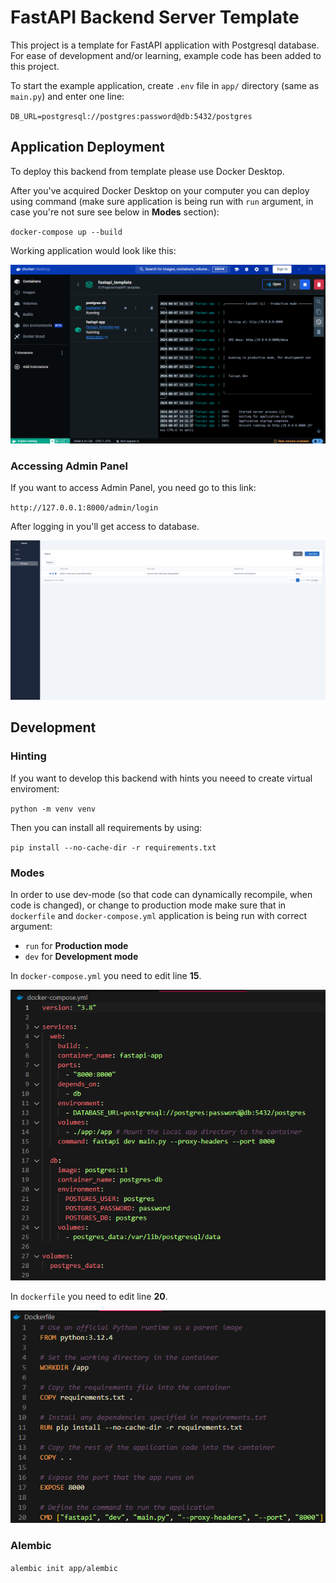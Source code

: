 # FastAPI Backend Server Template

This project is a template for FastAPI application with Postgresql database.
For ease of development and/or learning, example code has been added to this project.

To start the example application, create `.env` file in `app/` directory (same as `main.py`) and enter one line:

`DB_URL=postgresql://postgres:password@db:5432/postgres`

## Application Deployment

To deploy this backend from template please use Docker Desktop.

After you've acquired Docker Desktop on your computer you can deploy using command (make sure application is being run with `run` argument, in case you're not sure see below in **Modes** section):

`docker-compose up --build`

Working application would look like this:

![Docker APP Screenshot](Images/docker_app_screenshot.png "Docker APP Screenshot")

### Accessing Admin Panel

If you want to access Admin Panel, you need go to this link:

`http://127.0.0.1:8000/admin/login`

After logging in you'll get access to database.

![Admin Panel Screenshot](Images/admin_panel.png "Admin Panel Screenshot")

## Development

### Hinting

If you want to develop this backend with hints you neeed to create virtual enviroment:

`python -m venv venv`

Then you can install all requirements by using:

`pip install --no-cache-dir -r requirements.txt`

### Modes

In order to use dev-mode (so that code can dynamically recompile, when code is changed), or change to production mode make sure that in `dockerfile` and `docker-compose.yml` application is being run with correct argument:

- `run` for **Production mode**
- `dev` for **Development mode**

In `docker-compose.yml` you need to edit line **15**.

![Docker-compose.yml Screenshot](Images/docker-compose_to_edit.png "Docker-compose Screenshot")

In `dockerfile` you need to edit line **20**.

![Dockerfile Screenshot](Images/dockerfile_to_edit.png "Dockerfile Screenshot")

### Alembic

`alembic init app/alembic`
